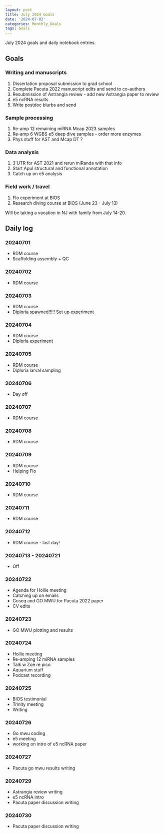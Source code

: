 ```yaml
---
layout: post
title: July 2024 Goals
date: '2024-07-02'
categories: Monthly_Goals
tags: Goals
---
```


July 2024 goals and daily notebook entries. 

## Goals  

### Writing and manuscripts 

1. Dissertation proposal submission to grad school
2. Complete Pacuta 2022 manuscript edits and send to co-authors 
3. Resubmission of Astrangia review - add new Astrangia paper to review 
4. e5 ncRNA results 
5. Write postdoc blurbs and send 

### Sample processing

1. Re-amp 12 remaining miRNA Mcap 2023 samples 
2. Re-amp 6 WGBS e5 deep dive samples - order more enzymes 
3. Phys stuff for AST and Mcap DT ? 

### Data analysis

1. 3'UTR for AST 2021 and rerun miRanda with that info 
2. Start Apul structural and functional annotation 
3. Catch up on e5 analysis 

### Field work / travel 

1. Flo experiment at BIOS 
2. Research diving course at BIOS (June 23 - July 13)

Will be taking a vacation in NJ with family from July 14-20. 

## Daily log 

### 20240701

- RDM course 
- Scaffolding assembly + QC 

### 20240702

- RDM course 

### 20240703

- RDM course 
- Diploria spawned!!!!! Set up experiment

### 20240704

- RDM course 
- Diploria experiment

### 20240705

- RDM course 
- Diploria larval sampling 

### 20240706

- Day off 

### 20240707

- RDM course 

### 20240708

- RDM course 

### 20240709

- RDM course 
- Helping Flo 

### 20240710

- RDM course 

### 20240711

- RDM course 

### 20240712

- RDM course - last day!

### 20240713 - 20240721

- Off

### 20240722

- Agenda for Hollie meeting 
- Catching up on emails 
- Goseq and GO MWU for Pacuta 2022 paper 
- CV edits 

### 20240723

- GO MWU plotting and results 

### 20240724

- Hollie meeting 
- Re-amping 12 miRNA samples 
- Talk w Zoe re pico
- Aquarium stuff 
- Podcast recording 

### 20240725

- BIOS testimonial 
- Trinity meeting
- Writing 

### 20240726

- Go mwu coding 
- e5 meeting 
- working on intro of e5 ncRNA paper 

### 20240727

- Pacuta go mwu results writing

### 20240729

- Astrangia review writing 
- e5 ncRNA intro 
- Pacuta paper discussion writing 

### 20240730 

- Pacuta paper discussion writing 